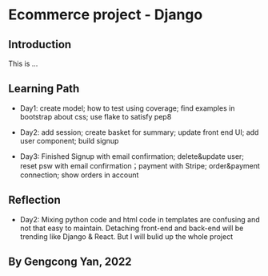 # Ecommerce project - Django

## Introduction

This is ...

## Learning Path

- Day1: 
create model; how to test using coverage; find examples in bootstrap about css; use flake to satisfy pep8

- Day2: add session; create basket for summary; update front end UI; add user component; build signup

- Day3: Finished Signup with email confirmation; delete&update user; reset psw with email confirmation；payment with Stripe; order&payment connection; show orders in account

## Reflection

- Day2: Mixing python code and html code in templates are confusing and not that easy to maintain.
Detaching front-end and back-end will be trending like Django & React. But I will bulid up the whole project  

## By Gengcong Yan, 2022
 
